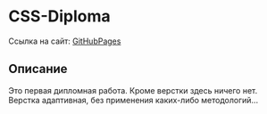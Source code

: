 # CSS-Diploma
Ссылка на сайт: [GitHubPages][gitPages]

## Описание
Это первая дипломная работа. Кроме верстки здесь ничего нет. Верстка адаптивная, без применения каких-либо методологий...

[gitPages]: <https://kirillkazakoff.github.io/css-diploma/>